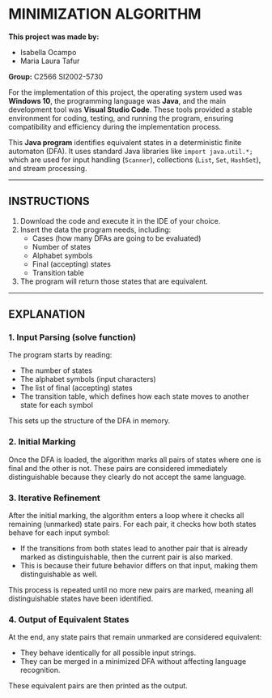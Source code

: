 # MINIMIZATION ALGORITHM

**This project was made by:**  
- Isabella Ocampo  
- Maria Laura Tafur  

**Group:** C2566 SI2002-5730  

For the implementation of this project, the operating system used was **Windows 10**, the programming language was **Java**, and the main development tool was **Visual Studio Code**. These tools provided a stable environment for coding, testing, and running the program, ensuring compatibility and efficiency during the implementation process.

This **Java program** identifies equivalent states in a deterministic finite automaton (DFA). It uses standard Java libraries like `import java.util.*;` which are used for input handling (`Scanner`), collections (`List`, `Set`, `HashSet`), and stream processing.

---

## INSTRUCTIONS

1. Download the code and execute it in the IDE of your choice.  
2. Insert the data the program needs, including:  
   - Cases (how many DFAs are going to be evaluated)  
   - Number of states  
   - Alphabet symbols  
   - Final (accepting) states  
   - Transition table  
3. The program will return those states that are equivalent.

---

## EXPLANATION

### 1. Input Parsing (solve function)

The program starts by reading:  
- The number of states  
- The alphabet symbols (input characters)  
- The list of final (accepting) states  
- The transition table, which defines how each state moves to another state for each symbol  

This sets up the structure of the DFA in memory.

### 2. Initial Marking

Once the DFA is loaded, the algorithm marks all pairs of states where one is final and the other is not. These pairs are considered immediately distinguishable because they clearly do not accept the same language.

### 3. Iterative Refinement

After the initial marking, the algorithm enters a loop where it checks all remaining (unmarked) state pairs. For each pair, it checks how both states behave for each input symbol:  
- If the transitions from both states lead to another pair that is already marked as distinguishable, then the current pair is also marked.  
- This is because their future behavior differs on that input, making them distinguishable as well.  

This process is repeated until no more new pairs are marked, meaning all distinguishable states have been identified.

### 4. Output of Equivalent States

At the end, any state pairs that remain unmarked are considered equivalent:  
- They behave identically for all possible input strings.  
- They can be merged in a minimized DFA without affecting language recognition.  

These equivalent pairs are then printed as the output.

